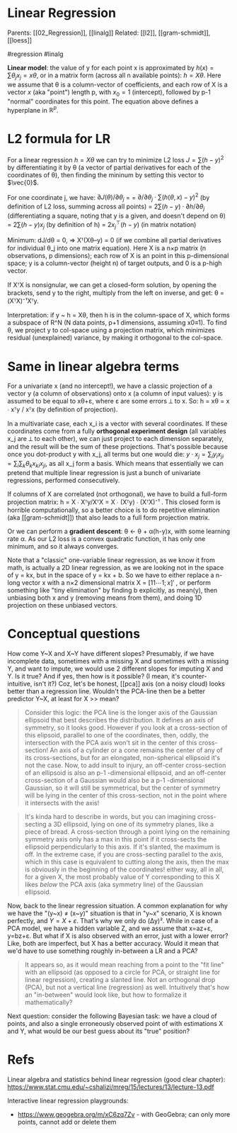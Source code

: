 # Linear Regression

Parents: [[02_Regression]], [[linalg]]
Related: [[l2]], [[gram-schmidt]], [[loess]]

#regression #linalg


**Linear model**: the value of y for each point x is approximated by $h(x) = ∑θ_j x_j = xθ$, or in a matrix form (across all n available points): $h = Xθ$. Here we assume that θ is a column-vector of coefficients, and each row of X is a vector $x$ (aka "point") length p, with $x_0 = 1$ (intercept), followed by p-1 "normal" coordinates for this point. The equation above defines a hyperplane in $ℝ^p$.

# L2 formula for LR

For a linear regression $h = Xθ$ we can try to minimize L2 loss $J = \sum (h-y)^2$  by differentiating it by θ (a vector of partial derivatives for each of the coordinates of θ), then finding the mininum by setting this vector to $\vec{0}$. 

For one coordinate j, we have: 
$∂J(θ)/∂θ_j$ = 
= $∂/∂θ_j \cdot \sum (h(θ,x)-y)^2$ (by definition of L2 loss, summing across all points)
= $2 \sum(h-y) \cdot ∂h/∂θ_j$ (differentiating a square, noting that y is a given, and doesn't depend on θ)
= $2\sum (h-y)x_j$ (by definition of h)
= $2x_j^\top(h - y)$ (in matrix notation)

Minimum: dJ/dθ = 0, ⇒ Xᵀ(Xθ–y) = 0 (if we combine all partial derivatives for individual θ_j into one matrix equation). Here X is a n×p matrix (n observations, p dimensions); each row of X is an point in this p-dimensional space; y is a column-vector (height n) of target outputs, and 0 is a p-high vector.

If XᵀX is nonsignular, we can get a closed-form solution, by opening  the brackets, send y to the right, multiply from the left on inverse, and get: θ = (XᵀX)⁻¹Xᵀy.

Interpretation: if y ~ h = Xθ, then h is in the column-space of X, which forms a subspace of R^N (N data points, p+1 dimensions, assuming x0≡1). To find θ, we project y to col-space using a projection matrix, which minimizes residual (unexplained) variance, by making it orthogonal to the col-space.

# Same in linear algebra terms

For a univariate x (and no intercept!), we have a classic projection of a vector y (a column of observations) onto x (a column of input values): y is assumed to be equal to xθ+ε, where ε are some errors ⟂ to x. So: h = xθ = x ∙ xᵀy / xᵀx (by definition of projection). 

In a multivariate case, each x_i is a vector with several coordinates. If these coordinates come from a fully **orthogonal experiment design** (all variables x_j are ⟂ to each other), we can just project to each dimension separately, and the result will be the sum of these projections. That's possible because once you dot-product y with x_j, all terms but one would die: $y \cdot x_j = \sum_i y_i x_{ji} = \sum_i \sum_k θ_k x_{ki} x_{ji}$, as all x_j form a basis. Which means that essentially we can pretend that multiple linear regression is just a bunch of univariate regressions, performed consecutively.

If columns of X are correlated (not orthogonal), we have to build a full-form projection matrix:  h = X ∙ Xᵀy/XᵀX = X ∙ (Xᵀy) ∙ (XᵀX)⁻¹ . This closed form is horrible computationally, so a better choice is to do repetitive elimination (aka [[gram-schmidt]]) that also leads to a full form projection matrix.

Or we can perform a **gradient descent**: θ ← θ + α(h-y)x, with some learning rate α. As our L2 loss is a convex quadratic function, it has only one minimum, and so it always converges. 

Note that a "classic" one-variable linear regression, as we know it from math, is actually a 2D linear regression, as we are looking not in the space of y = kx, but in the space of y = kx + b. So we have to either replace a n-long vector x with a n×2 dimensional matrix X = $[1 1 \cdots 1 ; x]'$ , or perform something like "tiny elimination" by finding b explicitly, as mean(y), then unbiasing both x and y (removing means from them), and doing 1D projection on these unbiased vectors.

# Conceptual questions

How come Y~X and X~Y have different slopes? Presumably, if we have incomplete data, sometimes with a missing X and sometimes with a missing Y, and want to impute, we would use 2 different slopes for imputing X and Y. Is it true? And if yes, then how is it possible? (I mean, it's counter-intuitive, isn't it?) Coz, let's be honest, [[pca]] axis (on a noisy  cloud) looks better than a regression line. Wouldn't the PCA-line then be a better predictor Y~X, at least for X >> mean? 

> Consider this logic: the PCA line is the longer axis of the Gaussian ellipsoid that best describes the distribution. It defines an axis of symmetry, so it looks good. However if you look at a cross-section of this elipsoid, parallel to one of the coordinates, then, oddly, the intersection with the PCA axis won't sit in the center of this cross-section! An axis of a cylinder or a cone remains the center of any of its cross-sections, but for an elongated, non-spherical ellipsoid it's not the case. Now, to add insult to injury, an off-center cross-section of an ellipsoid is also an p-1 -dimensional ellipsoid, and an off-center cross-section of a Gaussian would also be a p-1 -dimensional Gaussian, so it will still be symmetrical, but the center of symmetry will be lying in the center of this cross-section, not in the point where it intersects with the axis!

> It's kinda hard to describe in words, but you can imagining cross-secting a 3D ellipsoid, lying on one of its symmetry planes, like a piece of bread. A cross-section through a point lying on the remaining symmetry axis only has a max in this point if it cross-sects the ellipsoid perpendicularly to this axis. If it's slanted, the maximum is off. In the extreme case, if you are cross-secting parallel to the axis, which in this case is equivalent to cutting along the axis, then the max is obviously in the beginning of the coordinates! either way, all in all, for a given X, the most probably value of Y corresponding to this X likes _below_ the PCA axis (aka symmetry line) of the Gaussian ellipsoid.

Now, back to the linear regression situation. A common explanation for why we have the "(y~x) ≠ (x~y)" situation is that in "y~x" scenario, X is known perfectly, and $Y = X + ε$. That's why we only do (Δy)². While in case of a PCA model, we have a hidden variable Z, and we assume that  x=az+ε, y=bz+ε. But what if X is also observed with an error, just with a lower error? Like, both are imperfect, but X has a better accuracy. Would it mean that we'd have to use something roughly in-between a LR and a PCA?

> It appears so, as it would mean reaching from a point to the "fit line" with an ellipsoid (as opposed to a circle for PCA, or straight line for linear regression), creating a slanted line. Not an orthogonal drop (PCA), but not a vertical line (regression) as well. Intuitively that's how an "in-between" would look like, but how to formalize it mathematically?

Next question: consider the following Bayesian task: we have a cloud of points, and also a single erroneously observed point of with estimations X and Y, what would be our best guess about its "true" position?

# Refs

Linear algebra and statistics behind linear regression (good clear chapter):
https://www.stat.cmu.edu/~cshalizi/mreg/15/lectures/13/lecture-13.pdf

Interactive linear regression playgrounds:
* https://www.geogebra.org/m/xC6zq7Zv - with GeoGebra; can only more points, cannot add or delete them